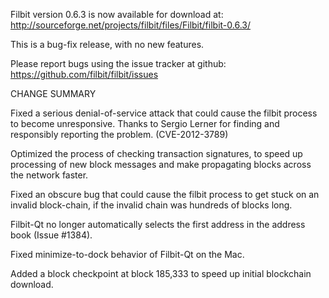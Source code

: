 Filbit version 0.6.3 is now available for download at:
  http://sourceforge.net/projects/filbit/files/Filbit/filbit-0.6.3/

This is a bug-fix release, with no new features.

Please report bugs using the issue tracker at github:
  https://github.com/filbit/filbit/issues

CHANGE SUMMARY

Fixed a serious denial-of-service attack that could cause the
filbit process to become unresponsive. Thanks to Sergio Lerner
for finding and responsibly reporting the problem. (CVE-2012-3789)

Optimized the process of checking transaction signatures, to
speed up processing of new block messages and make propagating
blocks across the network faster.

Fixed an obscure bug that could cause the filbit process to get
stuck on an invalid block-chain, if the invalid chain was
hundreds of blocks long.

Filbit-Qt no longer automatically selects the first address
in the address book (Issue #1384).

Fixed minimize-to-dock behavior of Filbit-Qt on the Mac.

Added a block checkpoint at block 185,333 to speed up initial
blockchain download.
